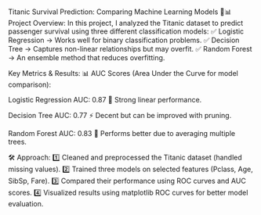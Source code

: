 Titanic Survival Prediction: Comparing Machine Learning Models 🚢📊
Project Overview: In this project, 
I analyzed the Titanic dataset to predict passenger survival using three different classification models:
✅ Logistic Regression → Works well for binary classification problems.
✅ Decision Tree → Captures non-linear relationships but may overfit.
✅ Random Forest → An ensemble method that reduces overfitting.

Key Metrics & Results: 📊 AUC Scores (Area Under the Curve for model comparison):

Logistic Regression AUC: 0.87 🚀 Strong linear performance.

Decision Tree AUC: 0.77 ⚡ Decent but can be improved with pruning.

Random Forest AUC: 0.83 🌳 Performs better due to averaging multiple trees.

🛠 Approach: 
1️⃣ Cleaned and preprocessed the Titanic dataset (handled missing values). 
2️⃣ Trained three models on selected features (Pclass, Age, SibSp, Fare). 
3️⃣ Compared their performance using ROC curves and AUC scores. 
4️⃣ Visualized results using matplotlib ROC curves for better model evaluation.
